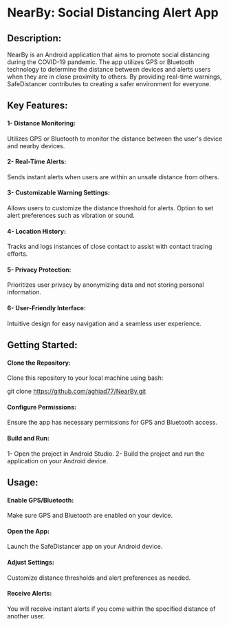 # NearBy: Social Distancing Alert App

## Description:

NearBy is an Android application that aims to promote social distancing during the COVID-19 pandemic. The app utilizes GPS or Bluetooth technology to determine the distance between devices and alerts users when they are in close proximity to others. By providing real-time warnings, SafeDistancer contributes to creating a safer environment for everyone.

## Key Features:

#### 1- Distance Monitoring:

Utilizes GPS or Bluetooth to monitor the distance between the user's device and nearby devices.
#### 2- Real-Time Alerts:

Sends instant alerts when users are within an unsafe distance from others.
#### 3- Customizable Warning Settings:

Allows users to customize the distance threshold for alerts.
Option to set alert preferences such as vibration or sound.
#### 4- Location History:

Tracks and logs instances of close contact to assist with contact tracing efforts.
#### 5- Privacy Protection:

Prioritizes user privacy by anonymizing data and not storing personal information.
#### 6- User-Friendly Interface:

Intuitive design for easy navigation and a seamless user experience.

## Getting Started:

#### Clone the Repository:

Clone this repository to your local machine using bash:

git clone https://github.com/aghiad77/NearBy.git
#### Configure Permissions:

Ensure the app has necessary permissions for GPS and Bluetooth access.
#### Build and Run:

1- Open the project in Android Studio.
2- Build the project and run the application on your Android device.
## Usage:

#### Enable GPS/Bluetooth:

Make sure GPS and Bluetooth are enabled on your device.
#### Open the App:

Launch the SafeDistancer app on your Android device.
#### Adjust Settings:

Customize distance thresholds and alert preferences as needed.
#### Receive Alerts:

You will receive instant alerts if you come within the specified distance of another user.
